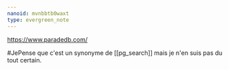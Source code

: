 ```yaml
---
nanoid: mvnbbtb0waxt
type: evergreen_note
---
```

https://www.paradedb.com/

#JePense que c'est un synonyme de [[pg_search]] mais je n'en suis pas du tout certain.
